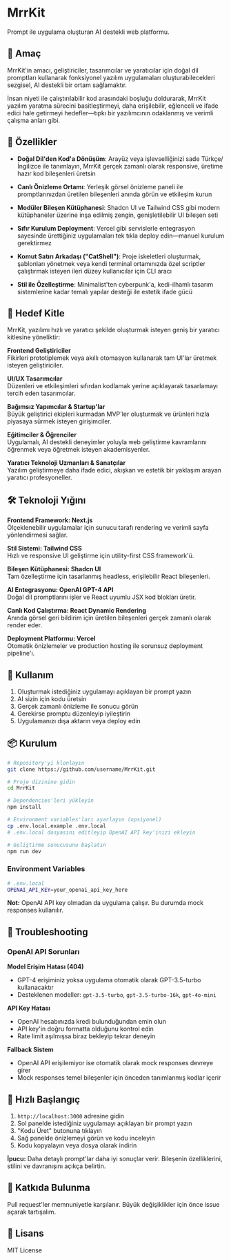 # MrrKit

Prompt ile uygulama oluşturan AI destekli web platformu.

## 🎯 Amaç

MrrKit'in amacı, geliştiriciler, tasarımcılar ve yaratıcılar için doğal dil promptları kullanarak fonksiyonel yazılım uygulamaları oluşturabilecekleri sezgisel, AI destekli bir ortam sağlamaktır.

İnsan niyeti ile çalıştırılabilir kod arasındaki boşluğu doldurarak, MrrKit yazılım yaratma sürecini basitleştirmeyi, daha erişilebilir, eğlenceli ve ifade edici hale getirmeyi hedefler—tıpkı bir yazılımcının odaklanmış ve verimli çalışma anları gibi.

## 🚀 Özellikler

- **Doğal Dil'den Kod'a Dönüşüm**: Arayüz veya işlevselliğinizi sade Türkçe/İngilizce ile tanımlayın, MrrKit gerçek zamanlı olarak responsive, üretime hazır kod bileşenleri üretsin

- **Canlı Önizleme Ortamı**: Yerleşik görsel önizleme paneli ile promptlarınızdan üretilen bileşenleri anında görün ve etkileşim kurun

- **Modüler Bileşen Kütüphanesi**: Shadcn UI ve Tailwind CSS gibi modern kütüphaneler üzerine inşa edilmiş zengin, genişletilebilir UI bileşen seti

- **Sıfır Kurulum Deployment**: Vercel gibi servislerle entegrasyon sayesinde ürettiğiniz uygulamaları tek tıkla deploy edin—manuel kurulum gerektirmez

- **Komut Satırı Arkadaşı ("CatShell")**: Proje iskeletleri oluşturmak, şablonları yönetmek veya kendi terminal ortamınızda özel scriptler çalıştırmak isteyen ileri düzey kullanıcılar için CLI aracı

- **Stil ile Özelleştirme**: Minimalist'ten cyberpunk'a, kedi-ilhamlı tasarım sistemlerine kadar temalı yapılar desteği ile estetik ifade gücü

## 👥 Hedef Kitle

MrrKit, yazılımı hızlı ve yaratıcı şekilde oluşturmak isteyen geniş bir yaratıcı kitlesine yöneliktir:

**Frontend Geliştiriciler**  
Fikirleri prototiplemek veya akıllı otomasyon kullanarak tam UI'lar üretmek isteyen geliştiriciler.

**UI/UX Tasarımcılar**  
Düzenleri ve etkileşimleri sıfırdan kodlamak yerine açıklayarak tasarlamayı tercih eden tasarımcılar.

**Bağımsız Yapımcılar & Startup'lar**  
Büyük geliştirici ekipleri kurmadan MVP'ler oluşturmak ve ürünleri hızla piyasaya sürmek isteyen girişimciler.

**Eğitimciler & Öğrenciler**  
Uygulamalı, AI destekli deneyimler yoluyla web geliştirme kavramlarını öğrenmek veya öğretmek isteyen akademisyenler.

**Yaratıcı Teknoloji Uzmanları & Sanatçılar**  
Yazılım geliştirmeye daha ifade edici, akışkan ve estetik bir yaklaşım arayan yaratıcı profesyoneller.

## 🛠️ Teknoloji Yığını

**Frontend Framework: Next.js**  
Ölçeklenebilir uygulamalar için sunucu tarafı rendering ve verimli sayfa yönlendirmesi sağlar.

**Stil Sistemi: Tailwind CSS**  
Hızlı ve responsive UI geliştirme için utility-first CSS framework'ü.

**Bileşen Kütüphanesi: Shadcn UI**  
Tam özelleştirme için tasarlanmış headless, erişilebilir React bileşenleri.

**AI Entegrasyonu: OpenAI GPT-4 API**  
Doğal dil promptlarını işler ve React uyumlu JSX kod blokları üretir.

**Canlı Kod Çalıştırma: React Dynamic Rendering**  
Anında görsel geri bildirim için üretilen bileşenleri gerçek zamanlı olarak render eder.

**Deployment Platformu: Vercel**  
Otomatik önizlemeler ve production hosting ile sorunsuz deployment pipeline'ı.

## 🎯 Kullanım

1. Oluşturmak istediğiniz uygulamayı açıklayan bir prompt yazın
2. AI sizin için kodu üretsin
3. Gerçek zamanlı önizleme ile sonucu görün
4. Gerekirse promptu düzenleyip iyileştirin
5. Uygulamanızı dışa aktarın veya deploy edin

## 📦 Kurulum

```bash
# Repository'yi klonlayın
git clone https://github.com/username/MrrKit.git

# Proje dizinine gidin
cd MrrKit

# Dependencies'leri yükleyin
npm install

# Environment variables'ları ayarlayın (opsiyonel)
cp .env.local.example .env.local
# .env.local dosyasını editleyip OpenAI API key'inizi ekleyin

# Geliştirme sunucusunu başlatın
npm run dev
```

### Environment Variables

```bash
# .env.local
OPENAI_API_KEY=your_openai_api_key_here
```

**Not:** OpenAI API key olmadan da uygulama çalışır. Bu durumda mock responses kullanılır.

## 🔧 Troubleshooting

### OpenAI API Sorunları

**Model Erişim Hatası (404)**
- GPT-4 erişiminiz yoksa uygulama otomatik olarak GPT-3.5-turbo kullanacaktır
- Desteklenen modeller: `gpt-3.5-turbo`, `gpt-3.5-turbo-16k`, `gpt-4o-mini`

**API Key Hatası**
- OpenAI hesabınızda kredi bulunduğundan emin olun
- API key'in doğru formatta olduğunu kontrol edin
- Rate limit aşılmışsa biraz bekleyip tekrar deneyin

**Fallback Sistem**
- OpenAI API erişilemiyor ise otomatik olarak mock responses devreye girer
- Mock responses temel bileşenler için önceden tanımlanmış kodlar içerir

## 🚀 Hızlı Başlangıç

1. `http://localhost:3000` adresine gidin
2. Sol panelde istediğiniz uygulamayı açıklayan bir prompt yazın
3. "Kodu Üret" butonuna tıklayın
4. Sağ panelde önizlemeyi görün ve kodu inceleyin
5. Kodu kopyalayın veya dosya olarak indirin

**İpucu:** Daha detaylı prompt'lar daha iyi sonuçlar verir. Bileşenin özelliklerini, stilini ve davranışını açıkça belirtin.

## 🤝 Katkıda Bulunma

Pull request'ler memnuniyetle karşılanır. Büyük değişiklikler için önce issue açarak tartışalım.

## 📄 Lisans

MIT License